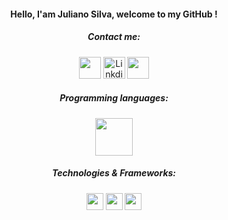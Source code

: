 <h4 align="center">Hello, I'am Juliano Silva, welcome to my GitHub !</h4>
<h5 align="center">Contact me:</h5>

<p align="center">
  <a href="mailto:julianoacsilva@hotmail.com">
    <img src="https://purepng.com/public/uploads/large/purepng.com-mail-iconsymbolsiconsapple-iosiosios-8-iconsios-8-721522596075clftr.png" width="35px"></a>
  <a href="https://www.linkedin.com/in/julianoacs/">
    <img src="https://cdn.jsdelivr.net/gh/devicons/devicon/icons/linkedin/linkedin-original.svg" alt="Linkdin" width="35px"></a>
  <a href="https://www.instagram.com/julianoacs/">
    <img src="https://i0.wp.com/www.multarte.com.br/wp-content/uploads/2019/03/logo-instagram-png-fundo-transparente2.png?resize=696%2C696&ssl=1" width="35px"></a>
</p>

<h5 align="center">Programming languages:</h5>
<p align="center">
  <img src="https://cdn.jsdelivr.net/gh/devicons/devicon/icons/java/java-original-wordmark.svg" width="60px">
</p>

<h5 align="center">Technologies & Frameworks:</h5>
<p align="center">
  <img src="https://cdn.jsdelivr.net/gh/devicons/devicon/icons/html5/html5-plain-wordmark.svg" width="27px">
  <img src="https://cdn.jsdelivr.net/gh/devicons/devicon/icons/css3/css3-plain-wordmark.svg" width="27px">
  <img src="https://cdn.jsdelivr.net/gh/devicons/devicon/icons/sass/sass-original.svg" width="27px">
</p>
